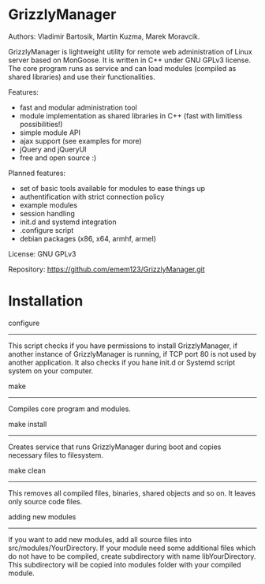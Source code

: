 GrizzlyManager
============

Authors: Vladimir Bartosik, Martin Kuzma, Marek Moravcik.

GrizzlyManager is lightweight utility for remote web administration of Linux server based on MonGoose.
It is written in C++ under GNU GPLv3 license. The core program runs as
service and can load modules (compiled as shared libraries) and use their functionalities.

Features:
- fast and modular administration tool
- module implementation as shared libraries in C++ (fast with limitless possibilities!)
- simple module API
- ajax support (see examples for more)
- jQuery and jQueryUI
- free and open source :)

Planned features:
- set of basic tools available for modules to ease things up
- authentification with strict connection policy
- example modules
- session handling
- init.d and systemd integration
- .configure script
- debian packages (x86, x64, armhf, armel)


License: GNU GPLv3

Repository: https://github.com/emem123/GrizzlyManager.git


Installation
===========

configure
***

This script checks if you have permissions to install GrizzlyManager,
if another instance of GrizzlyManager is running, if TCP port 80
is not used by another application. It also checks if you hane init.d
or Systemd script system on your computer.

make
****

Compiles core program and modules.

make install
***********

Creates service that runs GrizzlyManager during boot and copies necessary
files to filesystem.

make clean
***

This removes all compiled files, binaries, shared objects and so on.
It leaves only source code files.

adding new modules
******************

If you want to add new modules, add all source files into src/modules/YourDirectory.
If your module need some additional files which do not have to be compiled, create
subdirectory with name libYourDirectory. This subdirectory will be copied into modules
folder with your compiled module.
